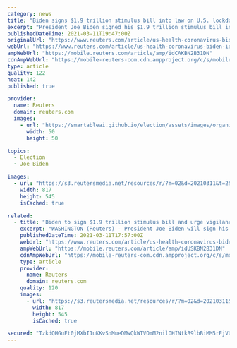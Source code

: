 ```yaml
---
category: news
title: "Biden signs $1.9 trillion stimulus bill into law on U.S. lockdown anniversary"
excerpt: "President Joe Biden signed his $1.9 trillion stimulus bill into law on Thursday, commemorating the one-year anniversary of a U.S. lockdown over the coronavirus pandemic with a measure designed to bring relief to Americans and boost the economy."
publishedDateTime: 2021-03-11T19:47:00Z
originalUrl: "https://www.reuters.com/article/us-health-coronavirus-biden-idCAKBN2B31DN"
webUrl: "https://www.reuters.com/article/us-health-coronavirus-biden-idCAKBN2B31DN"
ampWebUrl: "https://mobile.reuters.com/article/amp/idCAKBN2B31DN"
cdnAmpWebUrl: "https://mobile-reuters-com.cdn.ampproject.org/c/s/mobile.reuters.com/article/amp/idCAKBN2B31DN"
type: article
quality: 122
heat: 142
published: true

provider:
  name: Reuters
  domain: reuters.com
  images:
    - url: "https://smartableai.github.io/election/assets/images/organizations/reuters.com-50x50.jpg"
      width: 50
      height: 50

topics:
  - Election
  - Joe Biden

images:
  - url: "https://s3.reutersmedia.net/resources/r/?m=02&d=20210311&t=2&i=1554580829&w=&fh=545px&fw=&ll=&pl=&sq=&r=LYNXMPEH2A1OP"
    width: 817
    height: 545
    isCached: true

related:
  - title: "Biden to sign $1.9 trillion stimulus bill and urge vigilance in primetime speech"
    excerpt: "WASHINGTON (Reuters) - President Joe Biden will sign his $1.9 trillion stimulus bill into law on Thursday ahead of an evening speech in which he is set to mark the one-year anniversary of the U.S. coronavirus pandemic lockdown, commemorating losses while ..."
    publishedDateTime: 2021-03-11T17:57:00Z
    webUrl: "https://www.reuters.com/article/us-health-coronavirus-biden-idUSKBN2B31DN"
    ampWebUrl: "https://mobile.reuters.com/article/amp/idUSKBN2B31DN"
    cdnAmpWebUrl: "https://mobile-reuters-com.cdn.ampproject.org/c/s/mobile.reuters.com/article/amp/idUSKBN2B31DN"
    type: article
    provider:
      name: Reuters
      domain: reuters.com
    quality: 120
    images:
      - url: "https://s3.reutersmedia.net/resources/r/?m=02&d=20210311&t=2&i=1554580829&w=&fh=545px&fw=&ll=&pl=&sq=&r=LYNXMPEH2A1OP"
        width: 817
        height: 545
        isCached: true

secured: "TzkdQHGuEt0jMXbI1uKKvSnMueDMwQkWTVOmM2nilOHINtkB9lbBiMM5rEjVUYHs7FCvB5yeMvDWaxmm3T5VOxypyRZL0hEpysPW4zXcHeorjVP7F2WS0xtR9aKLYOwy4Y4CXauyEu0tHmmhFv3+VC7cCByuRVWZuxH5porYXBWDE7xohQ/3evLGuC4ZvADhryxoGotJuXGcskahLZUPqr6AlvsNGMctgZ+Uj8zbSN8fNVhH8wMRfB/ZVMfGicN76u+YwGFbbHCkATeDvi7IBshMOY6YE/wtUai7sg+rNo2mcjL42dzq5n0POMoPj8NOvDXES7evebu4HC3eKoUjS0qa18uwyKBjmWYLT6Fv2Z8=;9eRbiwQXegOe824ytoFh4w=="
---
```


